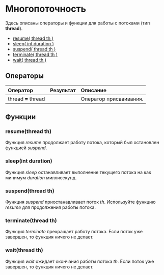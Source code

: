 # Многопоточность

Здесь описаны операторы и функции для работы с потоками \(тип **thread**\).

* [resume\( thread th \)](threads.md#resume-thread-th)
* [sleep\( int duration \)](threads.md#sleep-int-duration)
* [suspend\( thread th \)](threads.md#suspend-thread-th)
* [terminate\( thread th \)](threads.md#terminate-thread-th)
* [wait\( thread th \)](threads.md#wait-thread-th)

## Операторы

| Оператор | Результат | Описание |
| :--- | :--- | :--- |
| thread **=** thread |  | Оператор присваивания. |

## Функции

### resume\(thread th\)

Функция _resume_ продолжает работу потока, который был остановлен функцией _suspend_.

### sleep\(int duration\)

Функция _sleep_ останавливает выполнение текущего потока на как минимум _duration_ миллисекунд.

### suspend\(thread th\)

Функция _suspend_ приостанавливает поток _th_. Используйте функцию _resume_ для продолжения работы потока.

### terminate\(thread th\)

Функция _terminate_ прекращает работу потока. Если поток уже завершен, то функция ничего не делает.

### wait\(thread th\)

Функция _wait_ ожидает окончания работы потока _th_. Если поток уже завершен, то функция ничего не делает.

